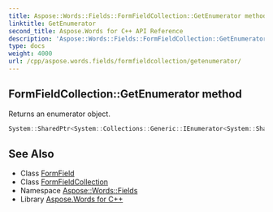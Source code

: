```yaml
---
title: Aspose::Words::Fields::FormFieldCollection::GetEnumerator method
linktitle: GetEnumerator
second_title: Aspose.Words for C++ API Reference
description: 'Aspose::Words::Fields::FormFieldCollection::GetEnumerator method. Returns an enumerator object in C++.'
type: docs
weight: 4000
url: /cpp/aspose.words.fields/formfieldcollection/getenumerator/
---
```

## FormFieldCollection::GetEnumerator method


Returns an enumerator object.

```cpp
System::SharedPtr<System::Collections::Generic::IEnumerator<System::SharedPtr<Aspose::Words::Fields::FormField>>> Aspose::Words::Fields::FormFieldCollection::GetEnumerator() override
```

## See Also

* Class [FormField](../../formfield/)
* Class [FormFieldCollection](../)
* Namespace [Aspose::Words::Fields](../../)
* Library [Aspose.Words for C++](../../../)
